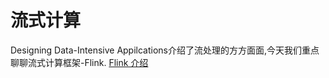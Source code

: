 # 流式计算
Designing Data-Intensive Appilcations介绍了流处理的方方面面,今天我们重点聊聊流式计算框架-Flink.
[Flink 介绍](https://mp.weixin.qq.com/s/3rQURkPEUjdzc8mxVorXOA)